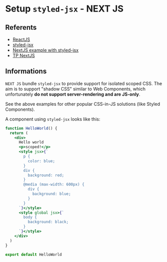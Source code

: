 # Setup `styled-jsx` - NEXT JS

## Referents

- [ReactJS](https://reactjs.org/)
- [styled-jsx](https://github.com/vercel/styled-jsx)
- [NextJS example with styled-jsx](https://github.com/vercel/next.js/tree/canary/examples/with-styled-jsx)
- [TP NextJS](https://tampm.com/blog/next-js/)

## Informations

`NEXT JS` bundle `styled-jsx` to provide support for isolated scoped CSS. The aim is to support "shadow CSS" similar to Web Components, which unfortunately **do not support server-rendering and are JS-only**.

See the above examples for other popular CSS-in-JS solutions (like Styled Components).

A component using `styled-jsx` looks like this:

```jsx
function HelloWorld() {
  return (
    <div>
      Hello world
      <p>scoped!</p>
      <style jsx>{`
        p {
          color: blue;
        }
        div {
          background: red;
        }
        @media (max-width: 600px) {
          div {
            background: blue;
          }
        }
      `}</style>
      <style global jsx>{`
        body {
          background: black;
        }
      `}</style>
    </div>
  )
}

export default HelloWorld
```

